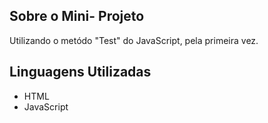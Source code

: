 
## Sobre o Mini- Projeto

Utilizando o metódo "Test" do JavaScript, pela primeira vez.

## Linguagens Utilizadas

- HTML
- JavaScript
